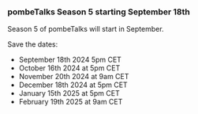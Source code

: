 ### pombeTalks Season 5 starting September 18th
<!-- pombase_flags: frontpage -->
<!-- newsfeed_thumbnail: PombeTalks32px.png -->

Season 5 of pombeTalks will start in September.

Save the dates:

 - September 18th 2024 5pm CET
 - October 16th 2024 at 5pm CET
 - November 20th 2024 at 9am CET
 - December 18th 2024 at 5pm CET
 - January 15th 2025 at 5pm CET
 - February 19th 2025 at 9am CET
